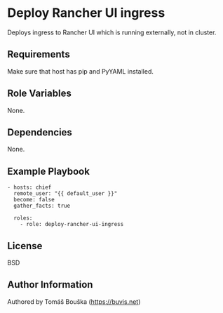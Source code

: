 Deploy Rancher UI ingress
=========================

Deploys ingress to Rancher UI which is running externally, not in cluster.

Requirements
------------

Make sure that host has pip and PyYAML installed.

Role Variables
--------------

None.

Dependencies
------------

None.

Example Playbook
----------------

```
- hosts: chief
  remote_user: "{{ default_user }}"
  become: false
  gather_facts: true

  roles:
    - role: deploy-rancher-ui-ingress
```

License
-------

BSD

Author Information
------------------

Authored by Tomáš Bouška (https://buvis.net)

